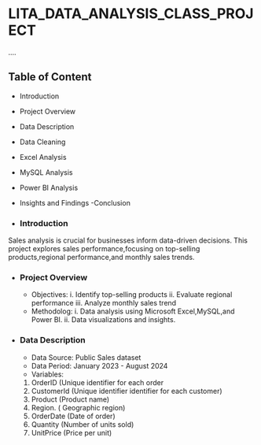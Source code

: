 # LITA_DATA_ANALYSIS_CLASS_PROJECT
....

## Table of Content
- Introduction 
- Project Overview 
- Data Description 
- Data Cleaning 
- Excel Analysis 
- MySQL Analysis 
- Power BI Analysis 
- Insights and Findings 
-Conclusion 

- ### Introduction 
Sales analysis is crucial for businesses inform data-driven decisions. This project explores sales performance,focusing on top-selling products,regional performance,and monthly sales trends.

- ### Project Overview 
  - Objectives:
    i. Identify top-selling products 
   ii. Evaluate regional performance 
  iii. Analyze monthly sales trend 
  - Methodolog:
   i. Data analysis using Microsoft Excel,MySQL,and Power BI.
   ii. Data visualizations and insights.

- ### Data Description 
   - Data Source: Public Sales dataset
   - Data Period: January 2023 - August 2024
   - Variables:
   1. OrderID (Unique identifier for each order 
   2. CustomerId (Unique identifier identifier for each customer)
   3. Product (Product name)
   4. Region. ( Geographic region)
   5. OrderDate (Date of order)
   6. Quantity (Number of units sold)
   7. UnitPrice (Price per unit)